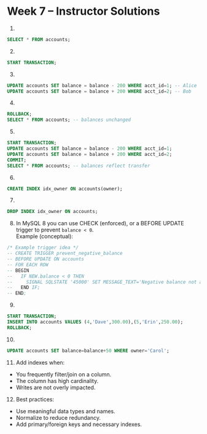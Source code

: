 # Week 7 – Instructor Solutions

1)  
```sql
SELECT * FROM accounts;
```

2)  
```sql
START TRANSACTION;
```

3)  
```sql
UPDATE accounts SET balance = balance - 200 WHERE acct_id=1; -- Alice
UPDATE accounts SET balance = balance + 200 WHERE acct_id=2; -- Bob
```

4)  
```sql
ROLLBACK;
SELECT * FROM accounts; -- balances unchanged
```

5)  
```sql
START TRANSACTION;
UPDATE accounts SET balance = balance - 200 WHERE acct_id=1;
UPDATE accounts SET balance = balance + 200 WHERE acct_id=2;
COMMIT;
SELECT * FROM accounts; -- balances reflect transfer
```

6)  
```sql
CREATE INDEX idx_owner ON accounts(owner);
```

7)  
```sql
DROP INDEX idx_owner ON accounts;
```

8)  In MySQL 8 you can use CHECK (enforced), or a BEFORE UPDATE trigger to prevent `balance < 0`.  
Example (conceptual):
```sql
/* Example trigger idea */
-- CREATE TRIGGER prevent_negative_balance
-- BEFORE UPDATE ON accounts
-- FOR EACH ROW
-- BEGIN
--   IF NEW.balance < 0 THEN
--     SIGNAL SQLSTATE '45000' SET MESSAGE_TEXT='Negative balance not allowed';
--   END IF;
-- END;
```

9)  
```sql
START TRANSACTION;
INSERT INTO accounts VALUES (4,'Dave',300.00),(5,'Erin',250.00);
ROLLBACK;
```

10)  
```sql
UPDATE accounts SET balance=balance+50 WHERE owner='Carol';
```

11)  Add indexes when:
- You frequently filter/join on a column.
- The column has high cardinality.
- Writes are not overly impacted.

12) Best practices:
- Use meaningful data types and names.
- Normalize to reduce redundancy.
- Add primary/foreign keys and necessary indexes.
